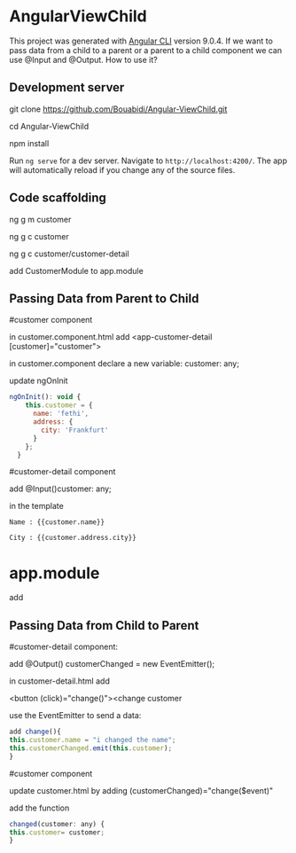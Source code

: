 # AngularViewChild

This project was generated with [Angular CLI](https://github.com/angular/angular-cli) version 9.0.4.
If we want to pass data from a child to a parent or a parent to a child component we can use @Input and @Output.
How to use it?

## Development server

git clone https://github.com/Bouabidi/Angular-ViewChild.git

cd Angular-ViewChild

npm install 

Run `ng serve` for a dev server. Navigate to `http://localhost:4200/`. The app will automatically reload if you change any of the source files.

## Code scaffolding

ng g m customer

ng g c customer 

ng g c customer/customer-detail

add CustomerModule to app.module

## Passing Data from Parent to Child
#customer component

in customer.component.html add  <app-customer-detail [customer]="customer"></app-customer-detail>

in customer.component declare a new variable:  customer: any;

update ngOnInit
```javascript
ngOnInit(): void {
    this.customer = {
      name: 'fethi',
      address: {
        city: 'Frankfurt'
      }
    };
  }
```
#customer-detail component

add @Input()customer: any;

in the template 
```javacript
Name : {{customer.name}}

City : {{customer.address.city}}
```

# app.module

add  <app-customer></app-customer>

## Passing Data from Child to Parent


#customer-detail component:

add @Output() customerChanged = new EventEmitter<any>();
  
in customer-detail.html add 

<button (click)="change()"><change customer</button>

use the EventEmitter to send a data:
```javascript
add change(){
this.customer.name = "i changed the name";
this.customerChanged.emit(this.customer);
}
```
#customer component

update customer.html by adding (customerChanged)="change($event)"

add the function

```javascript
changed(customer: any) {
this.customer= customer;
}
```


